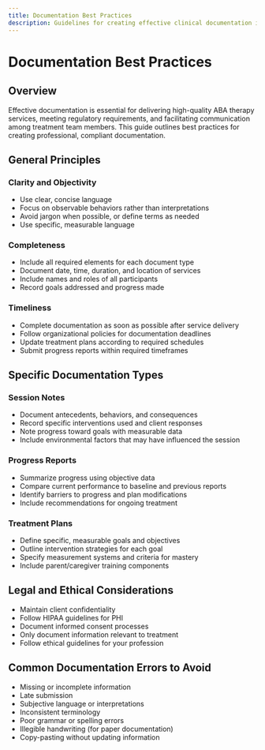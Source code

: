 ```yaml
---
title: Documentation Best Practices
description: Guidelines for creating effective clinical documentation in ABA therapy
---
```


# Documentation Best Practices

## Overview

Effective documentation is essential for delivering high-quality ABA therapy services, meeting regulatory requirements, and facilitating communication among treatment team members. This guide outlines best practices for creating professional, compliant documentation.

## General Principles

### Clarity and Objectivity

- Use clear, concise language
- Focus on observable behaviors rather than interpretations
- Avoid jargon when possible, or define terms as needed
- Use specific, measurable language

### Completeness

- Include all required elements for each document type
- Document date, time, duration, and location of services
- Include names and roles of all participants
- Record goals addressed and progress made

### Timeliness

- Complete documentation as soon as possible after service delivery
- Follow organizational policies for documentation deadlines
- Update treatment plans according to required schedules
- Submit progress reports within required timeframes

## Specific Documentation Types

### Session Notes

- Document antecedents, behaviors, and consequences
- Record specific interventions used and client responses
- Note progress toward goals with measurable data
- Include environmental factors that may have influenced the session

### Progress Reports

- Summarize progress using objective data
- Compare current performance to baseline and previous reports
- Identify barriers to progress and plan modifications
- Include recommendations for ongoing treatment

### Treatment Plans

- Define specific, measurable goals and objectives
- Outline intervention strategies for each goal
- Specify measurement systems and criteria for mastery
- Include parent/caregiver training components

## Legal and Ethical Considerations

- Maintain client confidentiality
- Follow HIPAA guidelines for PHI
- Document informed consent processes
- Only document information relevant to treatment
- Follow ethical guidelines for your profession

## Common Documentation Errors to Avoid

- Missing or incomplete information
- Late submission
- Subjective language or interpretations
- Inconsistent terminology
- Poor grammar or spelling errors
- Illegible handwriting (for paper documentation)
- Copy-pasting without updating information
